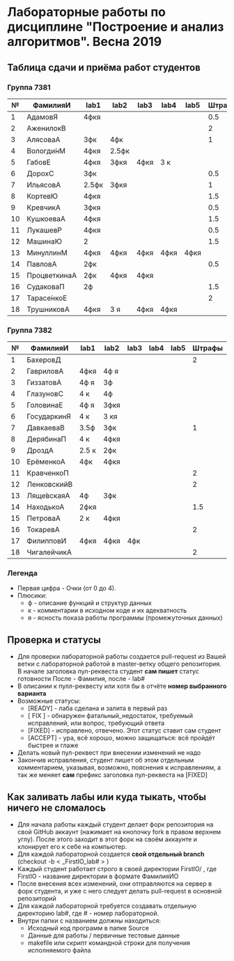 # Лабораторные работы по дисциплине "Построение и анализ алгоритмов". Весна 2019

## Таблица сдачи и приёма работ студентов

### Группа 7381

| №| ФамилияИ    | lab1 | lab2 | lab3 | lab4 | lab5 |Штрафы|Ост.попытки|
| -| ------------| ---- | ---- | ---- | ---- | ---- | ---- | --------- |
| 1| АдамовЯ     |4фкя  |      |      |      |      |  0.5 |    11     |
| 2| АженилокВ   |      |      |      |      |      |  2   |    12     |
| 3| АлясоваА    |3фк   |4фк   |      |      |      |  1   |    10     |
| 4| Вологди́нМ   |4фкя  |2.5фк |      |      |      |      |     9     |
| 5| ГабовЕ      |4фкя  |3фкя  |4фкя  |3 к   |      |      |     7     |
| 6| ДорохС      |3фк   |      |      |      |      |  0.5 |    10     |
| 7| ИльясовА    |2.5фк |3фкя  |      |      |      |  1   |    10     |
| 8| КортевЮ     |4фкя  |      |      |      |      |  1.5 |    11     |
| 9| КревчикА    |3фкя  |      |      |      |      |  0.5 |    11     |
|10| КушкоеваА   |4фкя  |      |      |      |      |  1.5 |    11     |
|11| ЛукашевР    |4фкя  |      |      |      |      |  0.5 |    10     |
|12| МашинаЮ     |2     |      |      |      |      |  1.5 |    11     |
|13| МинуллинМ   |4фкя  |4фкя  |4фкя  |4фкя  |4фкя  |      |    10     |
|14| ПавловА     |2фк   |      |      |      |      |  0.5 |    11     |
|15| ПроцветкинаА|2фк   |4фкя  |4фкя  |      |      |      |     9     |
|16| СудаковаП   |2ф    |      |      |      |      |  1.5 |    11     |
|17| Тарасе́нкоЕ  |      |      |      |      |      |  2   |    12     |
|18| ТрушниковА  |4фкя  |3  я  |4фкя  |4фкя  |      |      |     6     |


### Группа 7382

| №| ФамилияИ    | lab1 | lab2 | lab3 | lab4 | lab5 |Штрафы|Ост.попытки|
| -| ------------| ---- | ---- | ---- | ---- | ---- | ---- | --------- |
| 1| БахеровД    |      |      |      |      |      |  2   |    12     |
| 2| ГавриловА   |4фкя  |4ф я  |      |      |      |      |    10     |
| 3| ГиззатовА   |4ф я  |3ф    |      |      |      |      |     9     |
| 4| ГлазуновС   |4 к   |4ф    |      |      |      |      |    10     |
| 5| ГоловинаЕ   |4ф я  |3фкя  |      |      |      |      |     9     |
| 6| ГосударкинЯ |4 к   |3 кя  |      |      |      |      |    11     |
| 7| ДавкаеваВ   |3.5ф  |3фк   |      |      |      |  1   |    10     |
| 8| ДерябинаП   |4 к   |4фкя  |      |      |      |      |    10     |
| 9| ДроздА      |2.5 к |2фк   |      |      |      |      |    10     |
|10| ЕрёменкоА   |4фк   |4фкя  |      |      |      |      |     7     |
|11| КравченкоП  |      |      |      |      |      |  2   |    12     |
|12| ЛенковскийВ |      |      |      |      |      |  2   |    12     |
|13| Ляще́вскаяА  |4ф    |3фк   |      |      |      |      |    10     |
|14| НаходькоА   |2фкя  |      |      |      |      |  1.5 |    11     |
|15| ПетроваА    |2 к   |4фкя  |      |      |      |      |    10     |
|16| ТокаревА    |      |      |      |      |      |  2   |    12     |
|17| ФилипповИ   |4фкя  |4фкя  |4фк   |      |      |      |     8     |
|18| ЧигалейчикА |      |      |      |      |      |  2   |    12     |

### Легенда
- Первая цифра - Очки (от 0 до 4).
- Плюсики:
    * ф - описание функций и структур данных
    * к - комментарии в исходном коде и их адекватность
    * я - ясность показа работы программы (промежуточных данных)

## Проверка и статусы

- Для проверки лабораторной работы создается pull-request из Вашей ветки с лабораторной работой в master-ветку общего репозитория. В начале заголовка пул-реквеста студент **сам пишет** статус готовности После - Фамилия, после - lab#
- В описании к пулл-реквесту или хотя бы в отчёте **номер выбранного варианта**
- Возможные статусы:
    * [READY]  - лаба сделана и залита в первый раз
    * [ FIX ]  - обнаружен фатальный_недостаток, требуемый исправлений, или вопрос, требующий ответа
    * [FIXED]  - исправлено, отвечено. Этот статус ставит сам студент
    * [ACCEPT] - ура, всё хорошо, можно защищаться: всё пройдёт быстрее и глаже
- Делать новый пул-реквест при внесении изменений не надо
- Закончив исправления, студент пишет об этом отдельным комментарием, указывая, возможно, пояснения к исправлениям, а так же меняет **сам** префикс заголовка пул-реквеста на [FIXED]

## Как заливать лабы или куда тыкать, чтобы ничего не сломалось

- Для начала работы каждый студент делает форк репозитория на свой GitHub аккаунт (нажимает на кнопочку fork в правом верхнем углу). После этого заходит в этот форк на своём аккаунте и клонирует его к себе на компьютер.
- Для каждой лабораторной создается **свой отдельный branch** (checkout -b < _FirstIO\_lab# > )
- Каждый студент работает строго в своей директории FirstIO/ , где FirstIO - название директории в формате ФамилияИО
- После внесения всех изменений, они отправляются на сервер в форк студента, и уже с него следует делать pull-request в основной репозиторий
- Для каждой лабораторной требуется создавать отдельную директорию lab#, где # - номер лабораторной.
- Внутри папки с названием должны находиться:
    * Исходный код программ в папке Source
    * Данные для работы / первичные тестовые данные
    * makefile или скрипт командной строки для получения исполняемого файла
